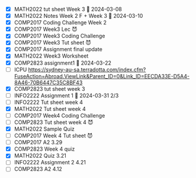- [x] MATH2022 tut sheet Week 3 📅 2024-03-08
- [x] MATH2022 Notes Week 2 F + Week 3 📅 2024-03-10
- [x] COMP2017 Coding Challenge Week 2
- [x] COMP2017 Week3 Lec 😈
- [x] COMP2017 Week3 Coding Challenge
- [x] COMP2017 Week3 Tut sheet 😈
- [x] COMP2017 Assignment final update
- [x] MATH2022 Week3 Worksheet
- [x] COMP2823 assignment1  📅 2024-03-22
- [ ] ICPU https://sydney-au-sa.terradotta.com/index.cfm?FuseAction=Abroad.ViewLink&Parent_ID=0&Link_ID=EECDA33E-D5A4-8A46-70B6447C35C8BF43
- [x] COMP2823 tut sheet week 3 
- [ ] INFO2222 Assignment 1 📅 2024-03-31 2/3
- [ ] INFO2222 Tut sheet week 4
- [x] MATH2022 Tut sheet week 4
- [ ] COMP2017 Week4 Coding Challenge
- [ ] COMP2823 Tut sheet week 4 😈
- [x] MATH2022 Sample Quiz
- [ ] COMP2017 Week 4 Tut sheet 😈
- [ ] COMP2017 A2 3.29
- [x] COMP2823 Week 4 quiz
- [x] MATH2022 Quiz 3.21
- [ ] INFO2222 Assignment 2  4.21
- [ ] COMP2823 A2 4.12